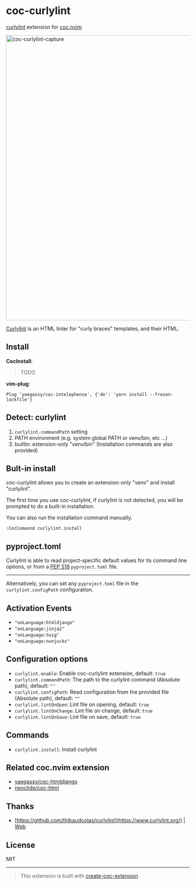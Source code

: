 # coc-curlylint

[curlylint](https://github.com/thibaudcolas/curlylint) extension for [coc.nvim](https://github.com/neoclide/coc.nvim)

<img width="780" alt="coc-curlylint-capture" src="https://user-images.githubusercontent.com/188642/116176327-f08c1f00-a74c-11eb-8f45-3bc8a46cec7d.png">

[Curlylint](https://www.curlylint.org/) is an HTML linter for "curly braces" templates, and their HTML.

## Install

**CocInstall**:

> TODO

**vim-plug**:

```vim
Plug 'yaegassy/coc-intelephense', {'do': 'yarn install --frozen-lockfile'}
```

## Detect: curlylint

1. `curlylint.commandPath` setting
1. PATH environment (e.g. system global PATH or venv/bin, etc ...)
1. builtin: extension-only "venv/bin" (Installation commands are also provided)

## Bult-in install

coc-curlylint allows you to create an extension-only "venv" and install "curlylint".

The first time you use coc-curlylint, if curlylint is not detected, you will be prompted to do a built-in installation.

You can also run the installation command manually.

```vim
:CocComannd curlylint.install
```

## pyproject.toml

Curlylint is able to read project-specific default values for its command line options, or from a [PEP 518](https://www.python.org/dev/peps/pep-0518/) `pyproject.toml` file.

---

Alternatively, you can set any `pyproject.toml` file in the `curlylint.configPath` configuration.

## Activation Events

- `"onLanguage:htmldjango"`
- `"onLanguage:jinja2"`
- `"onLanguage:twig"`
- `"onLanguage:nunjucks"`

## Configuration options

- `curlylint.enable`: Enable coc-curlylint extension, default: `true`
- `curlylint.commandPath`: The path to the curlylint command (Absolute path), default: `""`
- `curlylint.configPath`: Read configuration from the provided file (Absolute path), default: `""`
- `curlylint.lintOnOpen`: Lint file on opening, default: `true`
- `curlylint.lintOnChange`: Lint file on change, default: `true`
- `curlylint.lintOnSave`: Lint file on save, default: `true`

## Commands

- `curlylint.install`: Install curlylint

## Related coc.nvim extension

- [yaegassy/coc-htmldjango](https://github.com/yaegassy/coc-htmldjango)
- [neoclide/coc-html](https://github.com/neoclide/coc-html)

## Thanks

- [https://github.com/thibaudcolas/curlylint](https://www.curlylint.org/) | [Web](https://www.curlylint.org/docs/rules/tabindex_no_positive)

## License

MIT

---

> This extension is built with [create-coc-extension](https://github.com/fannheyward/create-coc-extension)
